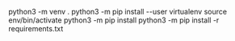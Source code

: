 python3 -m venv .
python3 -m pip install --user virtualenv
source env/bin/activate
python3 -m pip install
python3 -m pip install -r requirements.txt